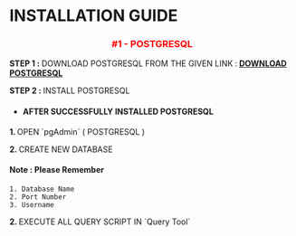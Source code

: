 # INSTALLATION GUIDE

<div style="text-align: center;"><H3 style="color:red" >#1 - POSTGRESQL</H3></div>

<p><B>STEP 1 : </B> DOWNLOAD POSTGRESQL FROM THE GIVEN LINK :<b> <a href="https://www.postgresql.org/download/">DOWNLOAD POSTGRESQL</a></b> </p>
<p><B>STEP 2 : </B> INSTALL POSTGRESQL</p>

- #### AFTER SUCCESSFULLY INSTALLED POSTGRESQL <br>

<p><B>1.  </B> OPEN `pgAdmin` ( POSTGRESQL )</p>
<p><B>2. </B> CREATE NEW DATABASE</p>

#### Note : Please Remember 
    1. Database Name 
    2. Port Number 
    3. Username

<p><B>2. </B> EXECUTE ALL QUERY SCRIPT IN `Query Tool`</p>







